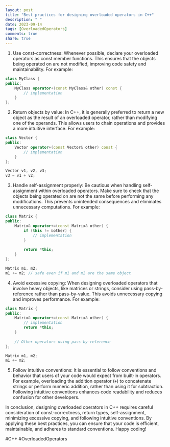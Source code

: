 ```yaml
---
layout: post
title: "Best practices for designing overloaded operators in C++"
description: " "
date: 2023-09-14
tags: [OverloadedOperators]
comments: true
share: true
---
```


1. Use const-correctness: Whenever possible, declare your overloaded operators as const member functions. This ensures that the objects being operated on are not modified, improving code safety and maintainability. For example:

```cpp
class MyClass {
public:
    MyClass operator+(const MyClass& other) const {
        // implementation
    }
};
```

2. Return objects by value: In C++, it is generally preferred to return a new object as the result of an overloaded operator, rather than modifying one of the operands. This allows users to chain operations and provides a more intuitive interface. For example:

```cpp
class Vector {
public:
    Vector operator+(const Vector& other) const {
        // implementation
    }
};

Vector v1, v2, v3;
v3 = v1 + v2;
```

3. Handle self-assignment properly: Be cautious when handling self-assignment within overloaded operators. Make sure to check that the objects being operated on are not the same before performing any modifications. This prevents unintended consequences and eliminates unnecessary computations. For example:

```cpp
class Matrix {
public:
    Matrix& operator+=(const Matrix& other) {
        if (this != &other) {
            // implementation
        }
        
        return *this;
    }
};

Matrix m1, m2;
m1 += m2; // safe even if m1 and m2 are the same object
```

4. Avoid excessive copying: When designing overloaded operators that involve heavy objects, like matrices or strings, consider using pass-by-reference rather than pass-by-value. This avoids unnecessary copying and improves performance. For example:

```cpp
class Matrix {
public:
    Matrix& operator+=(const Matrix& other) {
        // implementation
        return *this;
    }
    
    // Other operators using pass-by-reference
};

Matrix m1, m2;
m1 += m2;
```

5. Follow intuitive conventions: It is essential to follow conventions and behavior that users of your code would expect from built-in operators. For example, overloading the addition operator (`+`) to concatenate strings or perform numeric addition, rather than using it for subtraction. Following intuitive conventions enhances code readability and reduces confusion for other developers.

In conclusion, designing overloaded operators in C++ requires careful consideration of const-correctness, return types, self-assignment, minimizing excessive copying, and following intuitive conventions. By applying these best practices, you can ensure that your code is efficient, maintainable, and adheres to standard conventions. Happy coding!

\#C++ \#OverloadedOperators